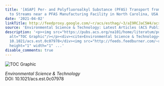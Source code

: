 ```yaml
---
title: '[ASAP] Per- and Polyfluoroalkyl Substance (PFAS) Transport from Groundwater
  to Streams near a PFAS Manufacturing Facility in North Carolina, USA'
date: '2021-04-02'
linkTitle: http://feedproxy.google.com/~r/acs/esthag/~3/aI9RCJaC5W4/acs.est.0c07978
source: 'Environmental Science & Technology: Latest Articles (ACS Publications)'
description: '<p><img src="https://pubs.acs.org/na101/home/literatum/publisher/achs/journals/content/esthag/0/esthag.ahead-of-print/acs.est.0c07978/20210402/images/medium/es0c07978_0006.gif"
  alt="TOC Graphic"/></p><div><cite>Environmental Science & Technology</cite></div><div>DOI:
  10.1021/acs.est.0c07978</div><img src="http://feeds.feedburner.com/~r/acs/esthag/~4/aI9RCJaC5W4"
  height="1" width="1" ...'
disable_comments: true
---
```

<p><img src="https://pubs.acs.org/na101/home/literatum/publisher/achs/journals/content/esthag/0/esthag.ahead-of-print/acs.est.0c07978/20210402/images/medium/es0c07978_0006.gif" alt="TOC Graphic"/></p><div><cite>Environmental Science & Technology</cite></div><div>DOI: 10.1021/acs.est.0c07978</div><img src="http://feeds.feedburner.com/~r/acs/esthag/~4/aI9RCJaC5W4" height="1" width="1" ...